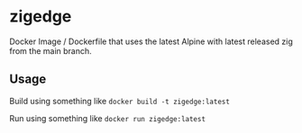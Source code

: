 # zigedge

Docker Image / Dockerfile that uses the latest Alpine with latest released zig from the main branch.

## Usage

Build using something like
```docker build -t zigedge:latest```

Run using something like
```docker run zigedge:latest```

